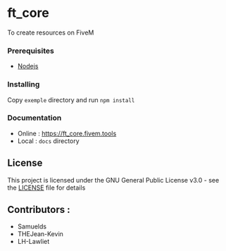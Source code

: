 # ft_core
To create resources on FiveM

### Prerequisites

* [Nodejs](https://nodejs.org/)

### Installing

Copy `exemple` directory and run `npm install`

### Documentation

- Online : https://ft_core.fivem.tools
- Local : `docs` directory

## License

This project is licensed under the GNU General Public License v3.0 - see the [LICENSE](LICENSE) file for details

## Contributors :

- Samuelds
- THEJean-Kevin
- LH-Lawliet
